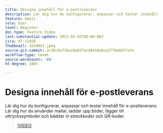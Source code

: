 ```yaml
---
title: Designa innehåll för e-postleverans
description: Lär dig hur du konfigurerar, anpassar och testar innehåll för e-postleverans. Lär dig hur du använder mallar, laddar upp bilder, lägger till uttryckssymboler och bäddar in streckkoder och QR-koder.
feature: Email
role: User
level: Beginner
doc-type: Feature Video
last-substantial-update: 2023-05-02T00:00:00Z
jira: KT-11928
thumbnail: 3419047.jpeg
source-git-commit: ac30c9a71bac8a827ecd4e16ddca27f9e88ffa7e
workflow-type: tm+mt
source-wordcount: '60'
ht-degree: 100%

---
```



# Designa innehåll för e-postleverans

Lär dig hur du konfigurerar, anpassar och testar innehåll för e-postleverans. Lär dig hur du använder mallar, laddar upp bilder, lägger till uttryckssymboler och bäddar in streckkoder och QR-koder.

>[!VIDEO](https://video.tv.adobe.com/v/3419047/?learn=on)
